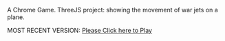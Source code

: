 A Chrome Game. ThreeJS project: showing the movement of war jets on a plane.

MOST RECENT VERSION: [Please Click here to Play](https://rawcdn.githack.com/alperenbutun/free-time-project/9c26bcb/index.html)
